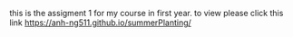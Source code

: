 this is the assigment 1 for my course in first year.
to view please click this link
https://anh-ng511.github.io/summerPlanting/